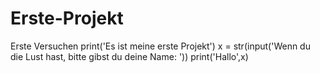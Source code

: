 # Erste-Projekt
Erste Versuchen
print('Es ist meine erste Projekt')
x = str(input('Wenn du die Lust hast, bitte gibst du deine Name:  '))
print('Hallo',x)

